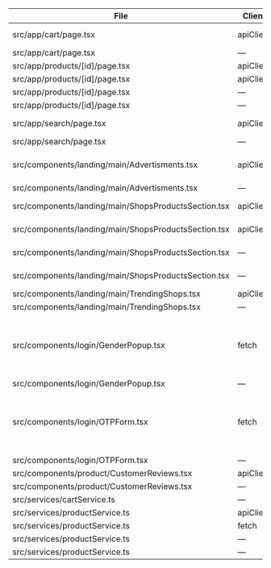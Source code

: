 | File | Client | Method | Endpoint | Data |
| --- | --- | --- | --- | --- |
| src/app/cart/page.tsx | apiClient | GET | /api/products | { params: { limit: 10 } } |
| src/app/cart/page.tsx | — | GET | /api/products | — |
| src/app/products/[id]/page.tsx | apiClient | GET | /api/products/${id} | — |
| src/app/products/[id]/page.tsx | apiClient | GET | /api/products | — |
| src/app/products/[id]/page.tsx | — | GET | /api/products/${id} | — |
| src/app/products/[id]/page.tsx | — | GET | /api/products | — |
| src/app/search/page.tsx | apiClient | GET | /api/mock-search | { params: { q: query, category }, } |
| src/app/search/page.tsx | — | GET | /api/mock-search | — |
| src/components/landing/main/Advertisments.tsx | apiClient | GET | /api/advertisements?section=${activeSection} | { signal: abortController.signal } |
| src/components/landing/main/Advertisments.tsx | — | GET | /api/advertisements?section=${activeSection} | — |
| src/components/landing/main/ShopsProductsSection.tsx | apiClient | GET | /api/shops?section=${activeSection}&category=${selectedCategory.slug} | — |
| src/components/landing/main/ShopsProductsSection.tsx | apiClient | GET | /api/products?section=${activeSection}&category=${selectedCategory.slug} | — |
| src/components/landing/main/ShopsProductsSection.tsx | — | GET | /api/shops?section=${activeSection}&category=${selectedCategory.slug} | — |
| src/components/landing/main/ShopsProductsSection.tsx | — | GET | /api/products?section=${activeSection}&category=${selectedCategory.slug} | — |
| src/components/landing/main/TrendingShops.tsx | apiClient | GET | /api/trending-shops?section=${activeSection} | — |
| src/components/landing/main/TrendingShops.tsx | — | GET | /api/trending-shops?section=${activeSection} | — |
| src/components/login/GenderPopup.tsx | fetch | POST | /api/user/gender | { // method: 'POST', // headers: { 'Content-Type': 'application/json' }, // body: JSON.stringify({ /... |
| src/components/login/GenderPopup.tsx | — | GET | /api/user/gender | — |
| src/components/login/OTPForm.tsx | fetch | POST | /api/verify-otp | { // method: 'POST', // headers: { 'Content-Type': 'application/json' }, // body: JSON.stringify({ /... |
| src/components/login/OTPForm.tsx | — | GET | /api/verify-otp | — |
| src/components/product/CustomerReviews.tsx | apiClient | GET | /api/products/${productId}/reviews | — |
| src/components/product/CustomerReviews.tsx | — | GET | /api/products/${productId}/reviews | — |
| src/services/cartService.ts | — | GET | /api/cart | — |
| src/services/productService.ts | apiClient | GET | /api/products | { params } |
| src/services/productService.ts | fetch | GET | /api/products?shopId=${shopId}&section=${section} | — |
| src/services/productService.ts | — | GET | /api/products | — |
| src/services/productService.ts | — | GET | /api/products?shopId=${shopId}&section=${section} | — |